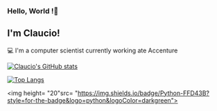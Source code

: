 ### Hello, World !👋

<!--
**clauciof/clauciof** is a ✨ _special_ ✨ repository because its `README.md` (this file) appears on your GitHub profile.

Here are some ideas to get you started:

- 🔭 I’m currently working on ...
- 🌱 I’m currently learning ...
- 👯 I’m looking to collaborate on ...
- 🤔 I’m looking for help with ...
- 💬 Ask me about ...
- 📫 How to reach me: ...
- 😄 Pronouns: ...
- ⚡ Fun fact: ...
-->

## I'm Claucio!

 

:computer: I'm a computer scientist currently working ate Accenture

[![Claucio's GitHub stats](https://github-readme-stats.vercel.app/api?username=clauciof&theme=radical)
](https://github.com/anuraghazra/github-readme-stats)

[![Top Langs](https://github-readme-stats.vercel.app/api/top-langs/?username=clauciof)](https://github.com/anuraghazra/github-readme-stats)

<img height= "20"src= "https://img.shields.io/badge/Python-FFD43B?style=for-the-badge&logo=python&logoColor=darkgreen">
